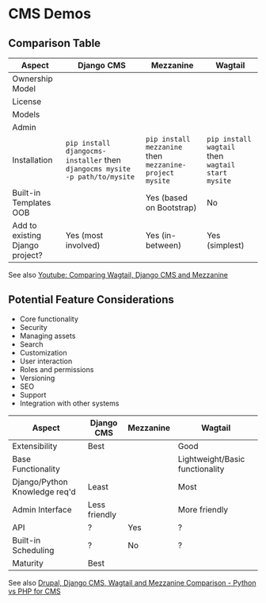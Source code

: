 CMS Demos
=========

Comparison Table
----------------

Aspect                          | Django CMS          | Mezzanine                | Wagtail
--------------------------------|---------------------|--------------------------|--------
Ownership Model                 |                     |                          |
License                         |                     |                          |
Models                          |                     |                          |
Admin                           |                     |                          |
Installation | `pip install djangocms-installer` then `djangocms mysite -p path/to/mysite` | `pip install mezzanine` then `mezzanine-project mysite` | `pip install wagtail` then `wagtail start mysite`
Built-in Templates OOB          |                     | Yes (based on Bootstrap) | No
Add to existing Django project? | Yes (most involved) | Yes (in-between)         | Yes (simplest)


See also [Youtube: Comparing Wagtail, Django CMS and Mezzanine][yout01]


Potential Feature Considerations
--------------------------------

- Core functionality
- Security
- Managing assets
- Search
- Customization
- User interaction
- Roles and permissions
- Versioning
- SEO
- Support
- Integration with other systems

Aspect                          | Django CMS          | Mezzanine                | Wagtail
--------------------------------|---------------------|--------------------------|--------
Extensibility                   | Best                |                          | Good
Base Functionality              |                     |                          | Lightweight/Basic functionality
Django/Python Knowledge req'd   | Least               |                          | Most
Admin Interface                 | Less friendly       |                          | More friendly
API                             | ?                   | Yes                      | ?
Built-in Scheduling             | ?                   | No                       | ?
Maturity                        | Best                |                          | 


See also [Drupal, Django CMS, Wagtail and Mezzanine Comparison - Python vs PHP for CMS][netg01]


[netg01]: https://www.netguru.com/blog/drupal-django-cms-wagtail-mezzanine-comparison-python-php
[yout01]: https://www.youtube.com/watch?v=3UC1MNFOjEI
